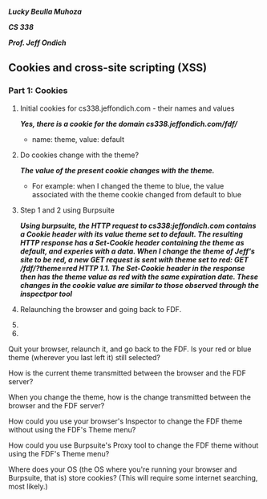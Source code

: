 ***Lucky Beulla Muhoza***

***CS 338***

***Prof. Jeff Ondich***

## Cookies and cross-site scripting (XSS) ##

### Part 1: Cookies ###

1. Initial cookies for cs338.jeffondich.com - their names and values

   ***Yes, there is a cookie for the domain cs338.jeffondich.com/fdf/***
   * name: theme, value: default

2. Do cookies change with the theme?

    ***The value of the present cookie changes with the theme.***
   * For example: when I changed the theme to blue, the value associated with the theme cookie changed from default to blue
     
3. Step 1 and 2 using Burpsuite

    ***Using burpsuite, the HTTP request to cs338:jeffondich.com contains a Cookie header with its value theme set to default. The resulting HTTP response has a Set-Cookie header containing the theme as default, and experies with a data. When I change the theme of Jeff's site to be red, a new GET request is sent with theme set to red: GET /fdf/?theme=red HTTP 1.1. The Set-Cookie header in the response then has the theme value as red with the same expiration date. These changes in the cookie value are similar to those observed through the inspectpor tool***

4. Relaunching the browser and going back to FDF.

5. 
6. 


Quit your browser, relaunch it, and go back to the FDF. Is your red or blue theme (wherever you last left it) still selected?

How is the current theme transmitted between the browser and the FDF server?

When you change the theme, how is the change transmitted between the browser and the FDF server?

How could you use your browser's Inspector to change the FDF theme without using the FDF's Theme menu?

How could you use Burpsuite's Proxy tool to change the FDF theme without using the FDF's Theme menu?

Where does your OS (the OS where you're running your browser and Burpsuite, that is) store cookies? (This will require some internet searching, most likely.)
